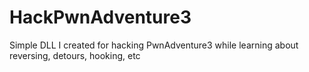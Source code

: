 # HackPwnAdventure3
Simple DLL I created for hacking PwnAdventure3 while learning about reversing, detours, hooking, etc
